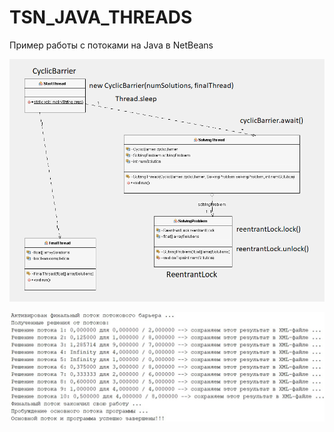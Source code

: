 # TSN_JAVA_THREADS
Пример работы с потоками на Java в NetBeans 

![srcreenshot](screenshot2.png)

![srcreenshot](screenshot1.jpg)

